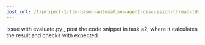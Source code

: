 ```yaml
---
post_url: /t/project-1-llm-based-automation-agent-discussion-thread-tds-jan-2025/164277/159
---
```

issue with evaluate.py , post the code snippet in task a2, where it calculates the result and checks with expected.